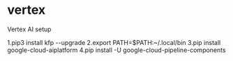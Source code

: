 # vertex
Vertex AI setup

1.pip3 install kfp --upgrade
2.export PATH=$PATH:~/.local/bin
3.pip install google-cloud-aiplatform
4.pip install -U google-cloud-pipeline-components
